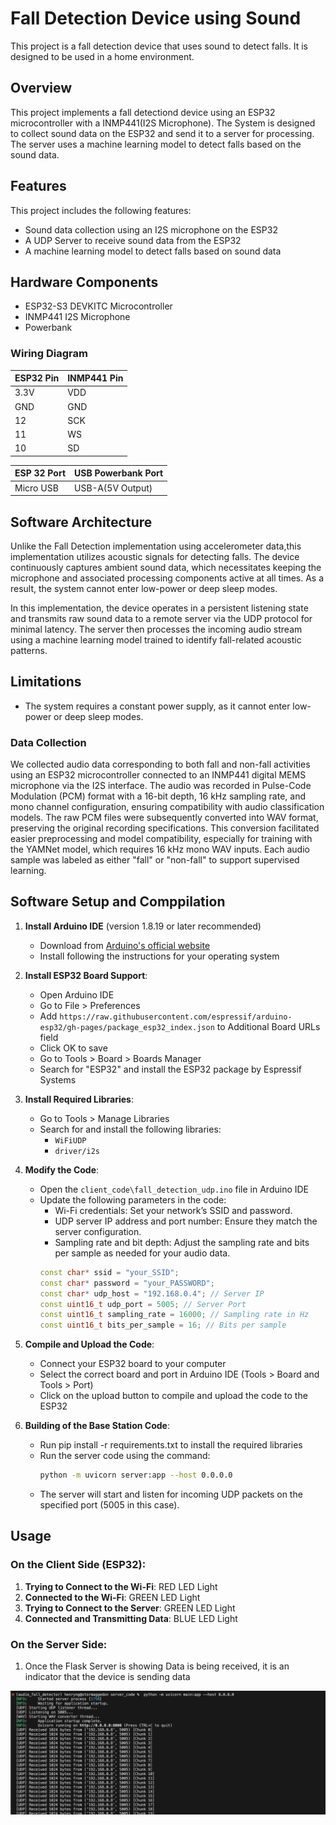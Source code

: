 # Fall Detection Device using Sound

This project is a fall detection device that uses sound to detect falls. It is designed to be used in a home environment.

## Overview

This project implements a fall detectiond device using an ESP32 microcontroller with a INMP441(I2S Microphone). The System is designed to collect sound data on the ESP32 and send it to a server for processing. The server uses a machine learning model to detect falls based on the sound data.

## Features

This project includes the following features:

- Sound data collection using an I2S microphone on the ESP32
- A UDP Server to receive sound data from the ESP32
- A machine learning model to detect falls based on sound data

## Hardware Components

- ESP32-S3 DEVKITC Microcontroller
- INMP441 I2S Microphone
- Powerbank

### Wiring Diagram

| ESP32 Pin | INMP441 Pin |
| --------- | ----------- |
| 3.3V      | VDD         |
| GND       | GND         |
| 12        | SCK         |
| 11        | WS          |
| 10        | SD          |

| ESP 32 Port | USB Powerbank Port |
| ----------- | ------------------ |
| Micro USB   | USB-A(5V Output)   |

## Software Architecture

Unlike the Fall Detection implementation using accelerometer data,this implementation utilizes acoustic signals for detecting falls. The device continuously captures ambient sound data, which necessitates keeping the microphone and associated processing components active at all times. As a result, the system cannot enter low-power or deep sleep modes.

In this implementation, the device operates in a persistent listening state and transmits raw sound data to a remote server via the UDP protocol for minimal latency. The server then processes the incoming audio stream using a machine learning model trained to identify fall-related acoustic patterns.

## Limitations

- The system requires a constant power supply, as it cannot enter low-power or deep sleep modes.

### Data Collection

We collected audio data corresponding to both fall and non-fall activities using an ESP32 microcontroller connected to an INMP441 digital MEMS microphone via the I2S interface. The audio was recorded in Pulse-Code Modulation (PCM) format with a 16-bit depth, 16 kHz sampling rate, and mono channel configuration, ensuring compatibility with audio classification models. The raw PCM files were subsequently converted into WAV format, preserving the original recording specifications. This conversion facilitated easier preprocessing and model compatibility, especially for training with the YAMNet model, which requires 16 kHz mono WAV inputs. Each audio sample was labeled as either "fall" or "non-fall" to support supervised learning.

## Software Setup and Comppilation

1. **Install Arduino IDE** (version 1.8.19 or later recommended)

   - Download from [Arduino's official website](https://www.arduino.cc/en/software)
   - Install following the instructions for your operating system

2. **Install ESP32 Board Support**:

   - Open Arduino IDE
   - Go to File > Preferences
   - Add `https://raw.githubusercontent.com/espressif/arduino-esp32/gh-pages/package_esp32_index.json` to Additional Board URLs field
   - Click OK to save
   - Go to Tools > Board > Boards Manager
   - Search for "ESP32" and install the ESP32 package by Espressif Systems

3. **Install Required Libraries**:

   - Go to Tools > Manage Libraries
   - Search for and install the following libraries:
     - `WiFiUDP`
     - `driver/i2s`

4. **Modify the Code**:

   - Open the `client_code\fall_detection_udp.ino` file in Arduino IDE
   - Update the following parameters in the code:
     - Wi-Fi credentials: Set your network’s SSID and password.
     - UDP server IP address and port number: Ensure they match the server configuration.
     - Sampling rate and bit depth: Adjust the sampling rate and bits per sample as needed for your audio data.
     ```cpp
     const char* ssid = "your_SSID";
     const char* password = "your_PASSWORD";
     const char* udp_host = "192.168.0.4"; // Server IP
     const uint16_t udp_port = 5005; // Server Port
     const uint16_t sampling_rate = 16000; // Sampling rate in Hz
     const uint16_t bits_per_sample = 16; // Bits per sample
     ```

5. **Compile and Upload the Code**:

   - Connect your ESP32 board to your computer
   - Select the correct board and port in Arduino IDE (Tools > Board and Tools > Port)
   - Click on the upload button to compile and upload the code to the ESP32

6. **Building of the Base Station Code**:
   - Run pip install -r requirements.txt to install the required libraries
   - Run the server code using the command:
     ```bash
     python -m uvicorn server:app --host 0.0.0.0
     ```
   - The server will start and listen for incoming UDP packets on the specified port (5005 in this case).

## Usage

### On the Client Side (ESP32):

1. **Trying to Connect to the Wi-Fi**: RED LED Light
2. **Connected to the Wi-Fi**: GREEN LED Light
3. **Trying to Connect to the Server**: GREEN LED Light
4. **Connected and Transmitting Data**: BLUE LED Light

### On the Server Side:

1. Once the Flask Server is showing Data is being received, it is an indicator that the device is sending data

![alt text](image.png)
